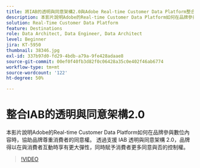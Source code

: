 ```yaml
---
title: 將IAB的透明與同意架構2.0與Adobe Real-time Customer Data Platform整合
description: 本影片說明Adobe的Real-time Customer Data Platform如何在品牌參與數位內容時，協助品牌尊重消費者的同意權。 透過支援 IAB 透明與同意架構 2.0，品牌得以在與消費者互動時享有更大彈性，同時賦予消費者更多同意與否的控制權。
solution: Real-Time Customer Data Platform
feature: Destinations
role: Data Architect, Data Engineer, Data Architect
level: Beginner
jira: KT-5950
thumbnail: 38346.jpg
exl-id: 337b97d0-fd29-4bdb-a79a-9fe428adaae8
source-git-commit: 00ef0f40fb3d82f0c06428a35c0e402f46ab6774
workflow-type: tm+mt
source-wordcount: '122'
ht-degree: 50%

---
```


# 整合IAB的透明與同意架構2.0

本影片說明Adobe的Real-time Customer Data Platform如何在品牌參與數位內容時，協助品牌尊重消費者的同意權。 透過支援 IAB 透明與同意架構 2.0，品牌得以在與消費者互動時享有更大彈性，同時賦予消費者更多同意與否的控制權。

>[!VIDEO](https://video.tv.adobe.com/v/38346?learn=on)
